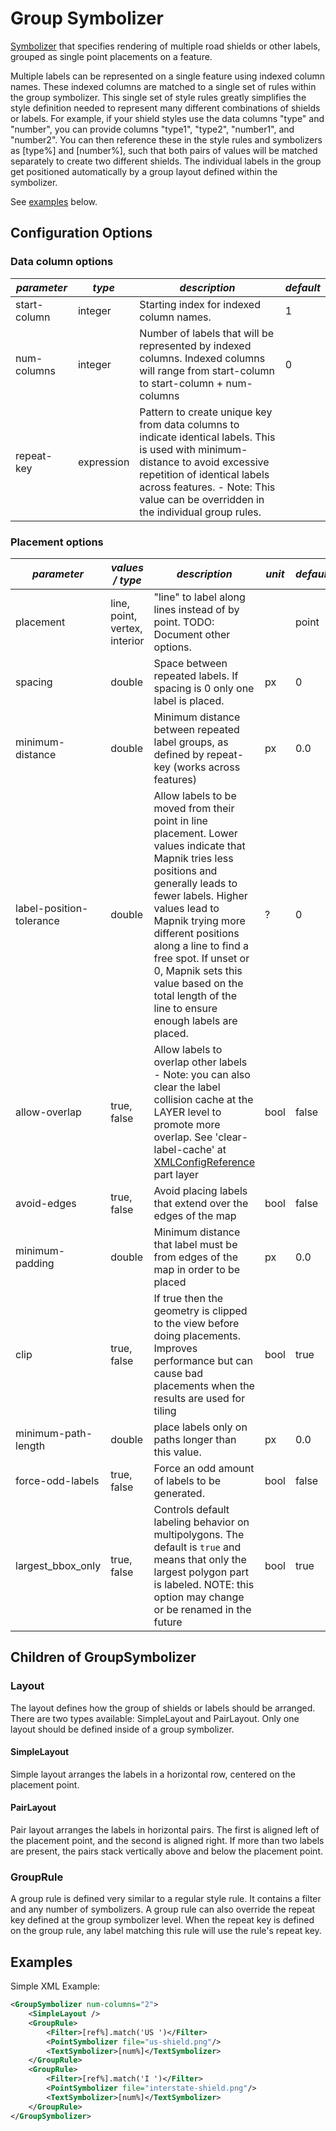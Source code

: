 # Group Symbolizer

[Symbolizer](SymbologySupport) that specifies rendering of multiple road shields or other labels, grouped as single point placements on a feature. 

Multiple labels can be represented on a single feature using indexed column names. These indexed columns are matched to a single set of rules within the group symbolizer. This single set of style rules greatly simplifies the style definition needed to represent many different combinations of shields or labels. For example, if your shield styles use the data columns "type" and "number", you can provide columns "type1", "type2", "number1", and "number2". You can then reference these in the style rules and symbolizers as [type%] and [number%], such that both pairs of values will be matched separately to create two different shields. The individual labels in the group get positioned automatically by a group layout defined within the symbolizer.

See [examples](#wiki-examples) below.

## Configuration Options

### Data column options

| *parameter*  | *type*     | *description*                                                                                                                                                                                                                                          | *default* |
| ------------ | ---------- | ------------------------------------------------------------------------------------------------------------------------------------------------------------------------------------------------------------------------------------------------------ | --------- |
| start-column | integer    | Starting index for indexed column names.                                                                                                                                                                                                               | 1         |
| num-columns  | integer    | Number of labels that will be represented by indexed columns. Indexed columns will range from start-column to start-column + num-columns                                                                                                               | 0         |
| repeat-key   | expression | Pattern to create unique key from data columns to indicate identical labels. This is used with minimum-distance to avoid excessive repetition of identical labels across features. - Note: This value can be overridden in the individual group rules. |           |

### Placement options

| *parameter*              | *values / type*               | *description*                                                                                                                                                                                                                                                                                                                                                           | *unit* | *default* |
| ------------------------ | ----------------------------- | ----------------------------------------------------------------------------------------------------------------------------------------------------------------------------------------------------------------------------------------------------------------------------------------------------------------------------------------------------------------------- | ------ | --------- |
| placement                | line, point, vertex, interior | "line" to label along lines instead of by point. TODO: Document other options.                                                                                                                                                                                                                                                                                          |        | point     |
| spacing                  | double                        | Space between repeated labels. If spacing is 0 only one label is placed.                                                                                                                                                                                                                                                                                                | px     | 0         |
| minimum-distance         | double                        | Minimum distance between repeated label groups, as defined by repeat-key (works across features)                                                                                                                                                                                                                                                                        | px     | 0.0       |
| label-position-tolerance | double                        | Allow labels to be moved from their point in line placement. Lower values indicate that Mapnik tries less positions and generally leads to fewer labels. Higher values lead to Mapnik trying more different positions along a line to find a free spot. If unset or 0, Mapnik sets this value based on the total length of the line to ensure enough labels are placed. | ?      | 0         |
| allow-overlap            | true, false                   | Allow labels to overlap other labels - Note: you can also clear the label collision cache at the LAYER level to promote more overlap. See 'clear-label-cache' at [XMLConfigReference](XMLConfigReference) part layer                                                                                                                                                                      | bool   | false     |
| avoid-edges              | true, false                   | Avoid placing labels that extend over the edges of the map                                                                                                                                                                                                                                                                                                              | bool   | false     |
| minimum-padding          | double                        | Minimum distance that label must be from edges of the map in order to be placed                                                                                                                                                                                                                                                                                         | px     | 0.0       |
| clip                     | true, false                   | If true then the geometry is clipped to the view before doing placements. Improves performance but can cause bad placements when the results are used for tiling                                                                                                                                                                                                        | bool   | true      |
| minimum-path-length      | double                        | place labels only on paths longer than this value.                                                                                                                                                                                                                                                                                                                      | px     | 0.0       |
| force-odd-labels         | true, false                   | Force an odd amount of labels to be generated.                                                                                                                                                                                                                                                                                                                          | bool   | false     |
| largest_bbox_only        | true, false                   | Controls default labeling behavior on multipolygons. The default is `true` and means that only the largest polygon part is labeled. NOTE: this option may change or be renamed in the future                                                                                                                                                                            | bool   | true      | 2.1 |

## Children of GroupSymbolizer

### Layout

The layout defines how the group of shields or labels should be arranged. There are two types available: SimpleLayout and PairLayout. Only one layout should be defined inside of a group symbolizer.

#### SimpleLayout
Simple layout arranges the labels in a horizontal row, centered on the placement point.

#### PairLayout
Pair layout arranges the labels in horizontal pairs. The first is aligned left of the placement point, and the second is aligned right. If more than two labels are present, the pairs stack vertically above and below the placement point.

### GroupRule

A group rule is defined very similar to a regular style rule. It contains a filter and any number of symbolizers. A group rule can also override the repeat key defined at the group symbolizer level. When the repeat key is defined on the group rule, any label matching this rule will use the rule's repeat key.

## Examples

Simple XML Example:
```xml
<GroupSymbolizer num-columns="2">
    <SimpleLayout />
    <GroupRule>
        <Filter>[ref%].match('US ')</Filter>
        <PointSymbolizer file="us-shield.png"/>
        <TextSymbolizer>[num%]</TextSymbolizer>
    </GroupRule>
    <GroupRule>
        <Filter>[ref%].match('I ')</Filter>
        <PointSymbolizer file="interstate-shield.png"/>
        <TextSymbolizer>[num%]</TextSymbolizer>
    </GroupRule>
</GroupSymbolizer>
```